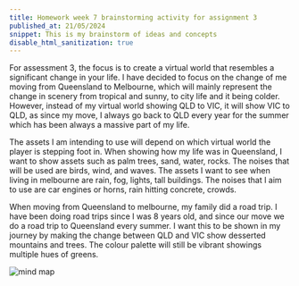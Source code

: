 ```yaml
---
title: Homework week 7 brainstorming activity for assignment 3
published_at: 21/05/2024
snippet: This is my brainstorm of ideas and concepts 
disable_html_sanitization: true 
---
```


For assessment 3, the focus is to create a virtual world that resembles a significant change in your life. I have decided to focus on the change of me moving from Queensland to Melbourne, which will mainly represent the change in scenery from tropical and sunny, to city life and it being colder. However, instead of my virtual world showing QLD to VIC, it will show VIC to QLD, as since my move, I always go back to QLD every year for the summer which has been always a massive part of my life. 

The assets I am intending to use will depend on which virtual world the player is stepping foot in. When showing how my life was in Queensland, I want to show assets such as palm trees, sand, water, rocks. The noises that will be used are birds, wind, and waves. The assets I want to see when living in melbourne are rain, fog, lights, tall buildings. The noises that I aim to use are car engines or horns, rain hitting concrete, crowds. 

When moving from Queensland to melbourne, my family did a road trip. I have been doing road trips since I was 8 years old, and since our move we do a road trip to Queensland every summer. I want this to be shown in my journey by making the change between QLD and VIC show desserted mountains and trees. The colour palette will still be vibrant showings multiple hues of greens. 

![mind map](/w07s1/mindmap.jpg)

